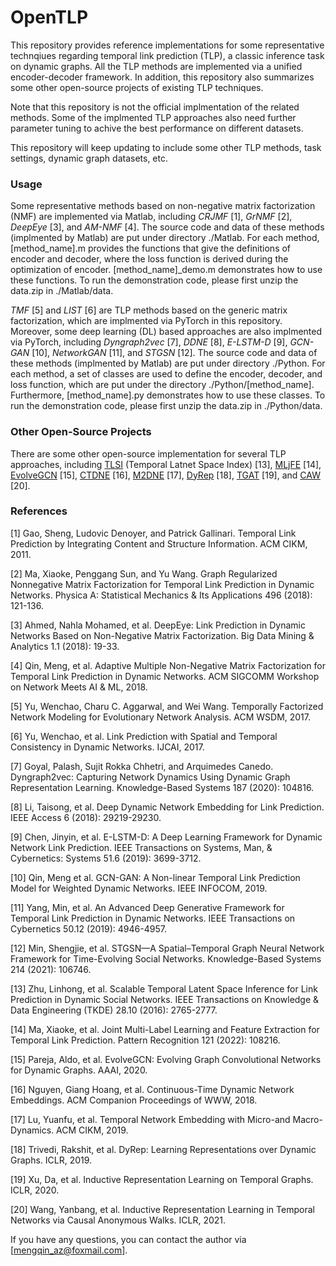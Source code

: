 # OpenTLP

This repository provides reference implementations for some representative technqiues regarding temporal link prediction (TLP), a classic inference task on dynamic graphs. All the TLP methods are implemented via a unified encoder-decoder framework. In addition, this repository also summarizes some other open-source projects of existing TLP techniques.

Note that this repository is not the official implmentation of the related methods. Some of the implmented TLP approaches also need further parameter tuning to achive the best performance on different datasets.

This repository will keep updating to include some other TLP methods, task settings, dynamic graph datasets, etc.

### Usage

Some representative methods based on non-negative matrix factorization (NMF) are implemented via Matlab, including *CRJMF* [1], *GrNMF* [2], *DeepEye* [3], and *AM-NMF* [4]. The source code and data of these methods (implmented by Matlab) are put under directory ./Matlab. For each method, [method_name].m provides the functions that give the definitions of encoder and decoder, where the loss function is derived during the optimization of encoder. [method_name]_demo.m demonstrates how to use these functions. To run the demonstration code, please first unzip the data.zip in ./Matlab/data.

*TMF* [5] and *LIST* [6] are TLP methods based on the generic matrix factorization, which are implmented via PyTorch in this repository. Moreover, some deep learning (DL) based approaches are also implmented via PyTorch, including *Dyngraph2vec* [7], *DDNE* [8], *E-LSTM-D* [9], *GCN-GAN* [10], *NetworkGAN* [11], and *STGSN* [12]. The source code and data of these methods (implmented by Matlab) are put under directory ./Python. For each method, a set of classes are used to define the encoder, decoder, and loss function, which are put under the directory ./Python/[method_name]. Furthermore, [method_name].py demonstrates how to use these classes. To run the demonstration code, please first unzip the data.zip in ./Python/data.

### Other Open-Source Projects

There are some other open-source implementation for several TLP approaches, including [TLSI](https://github.com/linhongseba/Temporal-Network-Embedding) (Temporal Latnet Space Index) [13], [MLjFE](https://github.com/xkmaxidian/MLjFE) [14], [EvolveGCN](https://github.com/IBM/EvolveGCN) [15], [CTDNE](https://github.com/LogicJake/CTDNE) [16], [M2DNE](https://github.com/rootlu/MMDNE) [17], [DyRep](https://github.com/uoguelph-mlrg/LDG/blob/master/dyrep.py) [18], [TGAT](https://github.com/StatsDLMathsRecomSys/Inductive-representation-learning-on-temporal-graphs) [19], and [CAW](http://snap.stanford.edu/caw/) [20].

### References
[1] Gao, Sheng, Ludovic Denoyer, and Patrick Gallinari. Temporal Link Prediction by Integrating Content and Structure Information. ACM CIKM, 2011.

[2] Ma, Xiaoke, Penggang Sun, and Yu Wang. Graph Regularized Nonnegative Matrix Factorization for Temporal Link Prediction in Dynamic Networks. Physica A: Statistical Mechanics & Its Applications 496 (2018): 121-136.

[3] Ahmed, Nahla Mohamed, et al. DeepEye: Link Prediction in Dynamic Networks Based on Non-Negative Matrix Factorization. Big Data Mining & Analytics 1.1 (2018): 19-33.

[4] Qin, Meng, et al. Adaptive Multiple Non-Negative Matrix Factorization for Temporal Link Prediction in Dynamic Networks. ACM SIGCOMM Workshop on Network Meets AI & ML, 2018.

[5] Yu, Wenchao, Charu C. Aggarwal, and Wei Wang. Temporally Factorized Network Modeling for Evolutionary Network Analysis. ACM WSDM, 2017.

[6] Yu, Wenchao, et al. Link Prediction with Spatial and Temporal Consistency in Dynamic Networks. IJCAI, 2017.

[7] Goyal, Palash, Sujit Rokka Chhetri, and Arquimedes Canedo. Dyngraph2vec: Capturing Network Dynamics Using Dynamic Graph Representation Learning. Knowledge-Based Systems 187 (2020): 104816.

[8] Li, Taisong, et al. Deep Dynamic Network Embedding for Link Prediction. IEEE Access 6 (2018): 29219-29230. 

[9] Chen, Jinyin, et al. E-LSTM-D: A Deep Learning Framework for Dynamic Network Link Prediction. IEEE Transactions on Systems, Man, & Cybernetics: Systems 51.6 (2019): 3699-3712.

[10] Qin, Meng et al. GCN-GAN: A Non-linear Temporal Link Prediction Model for Weighted Dynamic Networks. IEEE INFOCOM, 2019.

[11] Yang, Min, et al. An Advanced Deep Generative Framework for Temporal Link Prediction in Dynamic Networks. IEEE Transactions on Cybernetics 50.12 (2019): 4946-4957.

[12] Min, Shengjie, et al. STGSN—A Spatial–Temporal Graph Neural Network Framework for Time-Evolving Social Networks. Knowledge-Based Systems 214 (2021): 106746.

[13] Zhu, Linhong, et al. Scalable Temporal Latent Space Inference for Link Prediction in Dynamic Social Networks. IEEE Transactions on Knowledge & Data Engineering (TKDE) 28.10 (2016): 2765-2777.

[14] Ma, Xiaoke, et al. Joint Multi-Label Learning and Feature Extraction for Temporal Link Prediction. Pattern Recognition 121 (2022): 108216.

[15] Pareja, Aldo, et al. EvolveGCN: Evolving Graph Convolutional Networks for Dynamic Graphs. AAAI, 2020.

[16] Nguyen, Giang Hoang, et al. Continuous-Time Dynamic Network Embeddings. ACM Companion Proceedings of WWW, 2018.

[17] Lu, Yuanfu, et al. Temporal Network Embedding with Micro-and Macro-Dynamics. ACM CIKM, 2019.

[18] Trivedi, Rakshit, et al. DyRep: Learning Representations over Dynamic Graphs. ICLR, 2019.

[19] Xu, Da, et al. Inductive Representation Learning on Temporal Graphs. ICLR, 2020.

[20] Wang, Yanbang, et al. Inductive Representation Learning in Temporal Networks via Causal Anonymous Walks. ICLR, 2021.

If you have any questions, you can contact the author via [mengqin_az@foxmail.com].